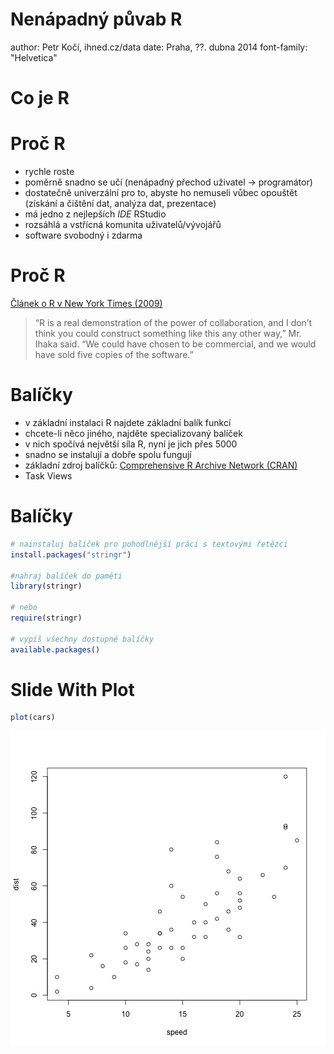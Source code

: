 Nenápadný půvab R
========================================================
author: Petr Kočí, ihned.cz/data
date: Praha, ??. dubna 2014
font-family: "Helvetica"

Co je R
========================================================

Proč R
========================================================
- rychle roste
- poměrně snadno se učí (nenápadný přechod uživatel -> programátor)
- dostatečně univerzální pro to, abyste ho nemuseli vůbec opouštět (získání a čištění dat, analýza dat, prezentace)
- má jedno z nejlepších _IDE_ RStudio
- rozsáhlá a vstřícná komunita uživatelů/vývojářů
- software svobodný i zdarma

Proč R
========================================================
[Článek o R v New York Times (2009)](http://www.nytimes.com/2009/01/07/technology/business-computing/07program.html?pagewanted=all&_r=0)
>“R is a real demonstration of the power of collaboration, and I don’t think you could construct something like this any other way,” Mr. Ihaka said. “We could have chosen to be commercial, and we would have sold five copies of the software.”

Balíčky
========================================================
- v základní instalaci R najdete základní balík funkcí
- chcete-li něco jiného, najděte specializovaný balíček
- v nich spočívá největší síla R, nyní je jich přes 5000
- snadno se instalují a dobře spolu fungují
- základní zdroj balíčků: [Comprehensive R Archive Network (CRAN)](http://cran.r-project.org/)
- Task Views

Balíčky
========================================================

```r
# nainstaluj balíček pro pohodlnější práci s textovými řetězci
install.packages("stringr")

#nahraj balíček do paměti
library(stringr)

# nebo
require(stringr)

# vypiš všechny dostupné balíčky
available.packages()
```


Slide With Plot
========================================================


```r
plot(cars)
```

![plot of chunk unnamed-chunk-2](uvod-r-figure/unnamed-chunk-2.png) 

